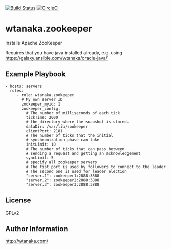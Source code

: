 [![Build Status](https://travis-ci.org/wtanaka/ansible-role-zookeeper.svg?branch=master)](https://travis-ci.org/wtanaka/ansible-role-zookeeper)
[![CircleCI](https://circleci.com/gh/wtanaka/ansible-role-zookeeper.svg?style=svg)](https://circleci.com/gh/wtanaka/ansible-role-zookeeper)

wtanaka.zookeeper
=================

Installs Apache ZooKeeper

Requires that you have java installed already, e.g. using
https://galaxy.ansible.com/wtanaka/oracle-java/

Example Playbook
----------------

    - hosts: servers
      roles:
         - role: wtanaka.zookeeper
           # My own server ID
           zookeeper_myid: 1
           zookeeper_config:
             # The number of milliseconds of each tick
             tickTime: 2000
             # the directory where the snapshot is stored.
             dataDir: /var/lib/zookeeper
             clientPort: 2181
             # The number of ticks that the initial
             # synchronization phase can take
             initLimit: 10
             # The number of ticks that can pass between
             # sending a request and getting an acknowledgement
             syncLimit: 5
             # specify all zookeeper servers
             # The fist port is used by followers to connect to the leader
             # The second one is used for leader election
             "server.1": zookeeper1:2888:3888
             "server.2": zookeeper2:2888:3888
             "server.3": zookeeper3:2888:3888

License
-------

GPLv2

Author Information
------------------

http://wtanaka.com/
